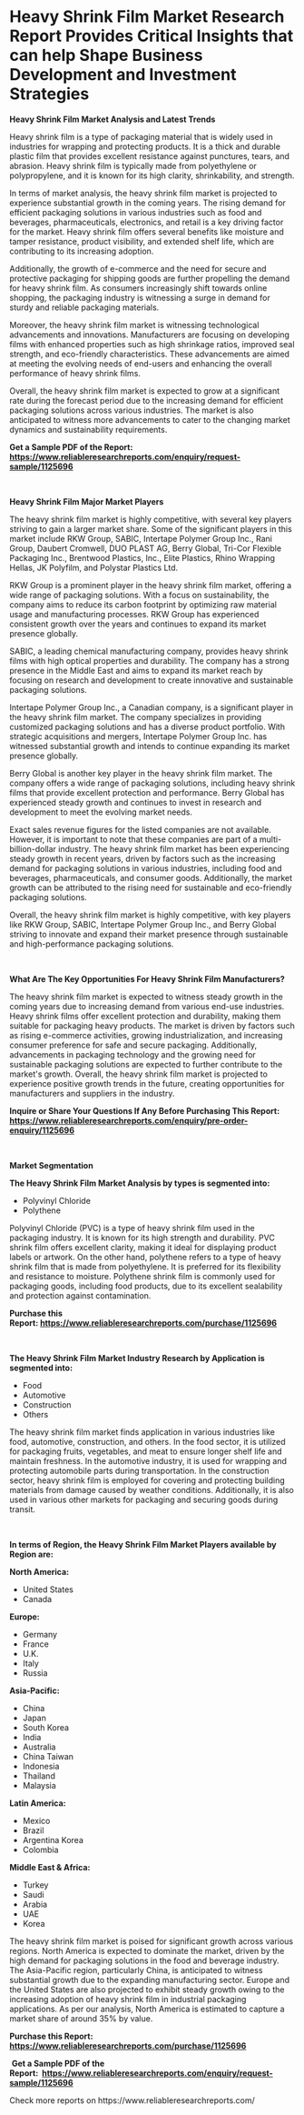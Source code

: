 <p><h1>Heavy Shrink Film Market Research Report Provides Critical Insights that can help Shape Business Development and Investment Strategies</h1></p><p><strong>Heavy Shrink Film Market Analysis and Latest Trends</strong></p>
<p><p>Heavy shrink film is a type of packaging material that is widely used in industries for wrapping and protecting products. It is a thick and durable plastic film that provides excellent resistance against punctures, tears, and abrasion. Heavy shrink film is typically made from polyethylene or polypropylene, and it is known for its high clarity, shrinkability, and strength.</p><p>In terms of market analysis, the heavy shrink film market is projected to experience substantial growth in the coming years. The rising demand for efficient packaging solutions in various industries such as food and beverages, pharmaceuticals, electronics, and retail is a key driving factor for the market. Heavy shrink film offers several benefits like moisture and tamper resistance, product visibility, and extended shelf life, which are contributing to its increasing adoption.</p><p>Additionally, the growth of e-commerce and the need for secure and protective packaging for shipping goods are further propelling the demand for heavy shrink film. As consumers increasingly shift towards online shopping, the packaging industry is witnessing a surge in demand for sturdy and reliable packaging materials.</p><p>Moreover, the heavy shrink film market is witnessing technological advancements and innovations. Manufacturers are focusing on developing films with enhanced properties such as high shrinkage ratios, improved seal strength, and eco-friendly characteristics. These advancements are aimed at meeting the evolving needs of end-users and enhancing the overall performance of heavy shrink films.</p><p>Overall, the heavy shrink film market is expected to grow at a significant rate during the forecast period due to the increasing demand for efficient packaging solutions across various industries. The market is also anticipated to witness more advancements to cater to the changing market dynamics and sustainability requirements.</p></p>
<p><strong>Get a Sample PDF of the Report:&nbsp; <a href="https://www.reliableresearchreports.com/enquiry/request-sample/1125696">https://www.reliableresearchreports.com/enquiry/request-sample/1125696</a></strong></p>
<p>&nbsp;</p>
<p><strong>Heavy Shrink Film Major Market Players</strong></p>
<p><p>The heavy shrink film market is highly competitive, with several key players striving to gain a larger market share. Some of the significant players in this market include RKW Group, SABIC, Intertape Polymer Group Inc., Rani Group, Daubert Cromwell, DUO PLAST AG, Berry Global, Tri-Cor Flexible Packaging Inc., Brentwood Plastics, Inc., Elite Plastics, Rhino Wrapping Hellas, JK Polyfilm, and Polystar Plastics Ltd.</p><p>RKW Group is a prominent player in the heavy shrink film market, offering a wide range of packaging solutions. With a focus on sustainability, the company aims to reduce its carbon footprint by optimizing raw material usage and manufacturing processes. RKW Group has experienced consistent growth over the years and continues to expand its market presence globally.</p><p>SABIC, a leading chemical manufacturing company, provides heavy shrink films with high optical properties and durability. The company has a strong presence in the Middle East and aims to expand its market reach by focusing on research and development to create innovative and sustainable packaging solutions.</p><p>Intertape Polymer Group Inc., a Canadian company, is a significant player in the heavy shrink film market. The company specializes in providing customized packaging solutions and has a diverse product portfolio. With strategic acquisitions and mergers, Intertape Polymer Group Inc. has witnessed substantial growth and intends to continue expanding its market presence globally.</p><p>Berry Global is another key player in the heavy shrink film market. The company offers a wide range of packaging solutions, including heavy shrink films that provide excellent protection and performance. Berry Global has experienced steady growth and continues to invest in research and development to meet the evolving market needs.</p><p>Exact sales revenue figures for the listed companies are not available. However, it is important to note that these companies are part of a multi-billion-dollar industry. The heavy shrink film market has been experiencing steady growth in recent years, driven by factors such as the increasing demand for packaging solutions in various industries, including food and beverages, pharmaceuticals, and consumer goods. Additionally, the market growth can be attributed to the rising need for sustainable and eco-friendly packaging solutions.</p><p>Overall, the heavy shrink film market is highly competitive, with key players like RKW Group, SABIC, Intertape Polymer Group Inc., and Berry Global striving to innovate and expand their market presence through sustainable and high-performance packaging solutions.</p></p>
<p>&nbsp;</p>
<p><strong>What Are The Key Opportunities For Heavy Shrink Film Manufacturers?</strong></p>
<p><p>The heavy shrink film market is expected to witness steady growth in the coming years due to increasing demand from various end-use industries. Heavy shrink films offer excellent protection and durability, making them suitable for packaging heavy products. The market is driven by factors such as rising e-commerce activities, growing industrialization, and increasing consumer preference for safe and secure packaging. Additionally, advancements in packaging technology and the growing need for sustainable packaging solutions are expected to further contribute to the market's growth. Overall, the heavy shrink film market is projected to experience positive growth trends in the future, creating opportunities for manufacturers and suppliers in the industry.</p></p>
<p><strong>Inquire or Share Your Questions If Any Before Purchasing This Report: <a href="https://www.reliableresearchreports.com/enquiry/pre-order-enquiry/1125696">https://www.reliableresearchreports.com/enquiry/pre-order-enquiry/1125696</a></strong></p>
<p>&nbsp;</p>
<p><strong>Market Segmentation</strong></p>
<p><strong>The Heavy Shrink Film Market Analysis by types is segmented into:</strong></p>
<p><ul><li>Polyvinyl Chloride</li><li>Polythene</li></ul></p>
<p><p>Polyvinyl Chloride (PVC) is a type of heavy shrink film used in the packaging industry. It is known for its high strength and durability. PVC shrink film offers excellent clarity, making it ideal for displaying product labels or artwork. On the other hand, polythene refers to a type of heavy shrink film that is made from polyethylene. It is preferred for its flexibility and resistance to moisture. Polythene shrink film is commonly used for packaging goods, including food products, due to its excellent sealability and protection against contamination.</p></p>
<p><strong>Purchase this Report:&nbsp;<a href="https://www.reliableresearchreports.com/purchase/1125696">https://www.reliableresearchreports.com/purchase/1125696</a></strong></p>
<p>&nbsp;</p>
<p><strong>The Heavy Shrink Film Market Industry Research by Application is segmented into:</strong></p>
<p><ul><li>Food</li><li>Automotive</li><li>Construction</li><li>Others</li></ul></p>
<p><p>The heavy shrink film market finds application in various industries like food, automotive, construction, and others. In the food sector, it is utilized for packaging fruits, vegetables, and meat to ensure longer shelf life and maintain freshness. In the automotive industry, it is used for wrapping and protecting automobile parts during transportation. In the construction sector, heavy shrink film is employed for covering and protecting building materials from damage caused by weather conditions. Additionally, it is also used in various other markets for packaging and securing goods during transit.</p></p>
<p>&nbsp;</p>
<p><strong>In terms of Region, the Heavy Shrink Film Market Players available by Region are:</strong></p>
<p>
    <p> <strong> North America: </strong>
        <ul>
            <li>United States</li>
            <li>Canada</li>
        </ul>
        </p> 
    <p> <strong> Europe: </strong>
        <ul>
            <li>Germany</li>
            <li>France</li>
            <li>U.K.</li>
            <li>Italy</li>
            <li>Russia</li>
        </ul>
        </p> 
    <p> <strong> Asia-Pacific: </strong>
        <ul>
            <li>China</li>
            <li>Japan</li>
            <li>South Korea</li>
            <li>India</li>
            <li>Australia</li>
            <li>China Taiwan</li>
            <li>Indonesia</li>
            <li>Thailand</li>
            <li>Malaysia</li>
        </ul>
        </p> 
    <p> <strong> Latin America: </strong>
        <ul>
            <li>Mexico</li>
            <li>Brazil</li>
            <li>Argentina Korea</li>
            <li>Colombia</li>
        </ul>
        </p> 
    <p> <strong> Middle East & Africa: </strong>
        <ul>
            <li>Turkey</li>
            <li>Saudi</li>
            <li>Arabia</li>
            <li>UAE</li>
            <li>Korea</li>
        </ul>
    </p>
    </p>
<p><p>The heavy shrink film market is poised for significant growth across various regions. North America is expected to dominate the market, driven by the high demand for packaging solutions in the food and beverage industry. The Asia-Pacific region, particularly China, is anticipated to witness substantial growth due to the expanding manufacturing sector. Europe and the United States are also projected to exhibit steady growth owing to the increasing adoption of heavy shrink film in industrial packaging applications. As per our analysis, North America is estimated to capture a market share of around 35% by value.</p></p>
<p><strong>Purchase this Report: <a href="https://www.reliableresearchreports.com/purchase/1125696">https://www.reliableresearchreports.com/purchase/1125696</a></strong></p>
<p>&nbsp;<strong>Get a Sample PDF of the Report:&nbsp;&nbsp;<a href="https://www.reliableresearchreports.com/enquiry/request-sample/1125696">https://www.reliableresearchreports.com/enquiry/request-sample/1125696</a></strong></p>
<p><strong></strong></p>
<p>Check more reports on https://www.reliableresearchreports.com/</p>